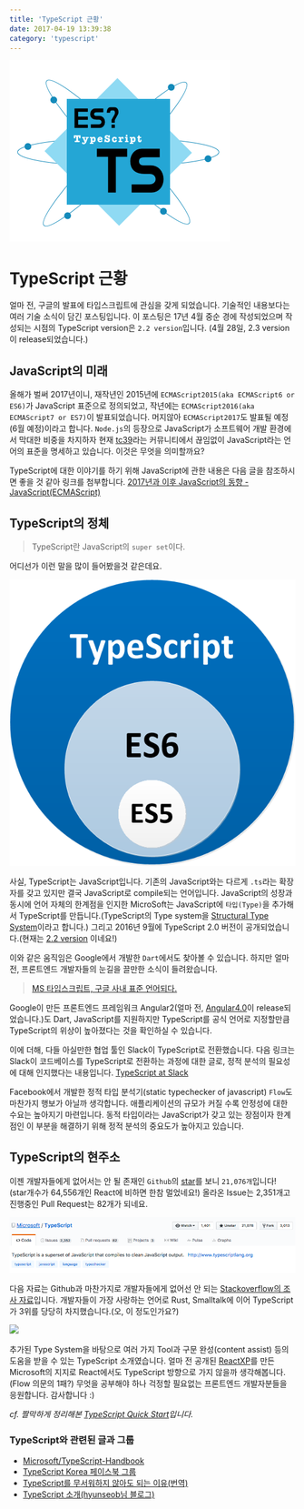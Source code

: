 ```yaml
---
title: 'TypeScript 근황'
date: 2017-04-19 13:39:38
category: 'typescript'
---
```


![](./typescript.png)

# TypeScript 근황

얼마 전, 구글의 발표에 타입스크립트에 관심을 갖게 되었습니다. 기술적인 내용보다는 여러 기술 소식이 담긴 포스팅입니다.
이 포스팅은 17년 4월 중순 경에 작성되었으며 작성되는 시점의 TypeScript version은 `2.2 version`입니다.
(4월 28일, 2.3 version이 release되었습니다.)

## JavaScript의 미래

올해가 벌써 2017년이니, 재작년인 2015년에 `ECMAScript2015(aka ECMAScript6 or ES6)`가 JavaScript 표준으로 정의되었고, 작년에는 `ECMAScript2016(aka ECMAScript7 or ES7)`이 발표되었습니다. 머지않아 `ECMAScript2017`도 발표될 예정(6월 예정)이라고 합니다. `Node.js`의 등장으로 JavaScript가 소프트웨어 개발 환경에서 막대한 비중을 차지하자 현재 [tc39](https://github.com/tc39/tc39-notes)라는 커뮤니티에서 끊임없이 JavaScript라는 언어의 표준을 명세하고 있습니다. 이것은 무엇을 의미할까요?

TypeScript에 대한 이야기를 하기 위해 JavaScript에 관한 내용은 다음 글을 참조하시면 좋을 것 같아 링크를 첨부합니다. [2017년과 이후 JavaScript의 동향 - JavaScript(ECMAScript)](http://d2.naver.com/helloworld/2809766)

## TypeScript의 정체

> TypeScript란 JavaScript의 `super set`이다.

어디선가 이런 말을 많이 들어봤을것 같은데요.

![](./images/typescript_javascript.png)

사실, TypeScript는 JavaScript입니다. 기존의 JavaScript와는 다르게 `.ts`라는 확장자를 갖고 있지만 결국 JavaScript로 compile되는 언어입니다. JavaScript의 성장과 동시에 언어 자체의 한계점을 인지한 MicroSoft는 JavaScript에 `타입(Type)`을 추가해서 TypeScript를 만듭니다.(TypeScript의 Type system을 [Structural Type System](https://en.wikipedia.org/wiki/Structural_type_system)이라고 합니다.) 그리고 2016년 9월에 TypeScript 2.0 버전이 공개되었습니다.(현재는 [2.2 version](http://www.typescriptlang.org/docs/handbook/release-notes/typescript-2-2.html) 이네요!)

이와 같은 움직임은 Google에서 개발한 `Dart`에서도 찾아볼 수 있습니다. 하지만 얼마 전, 프론트엔드 개발자들의 눈길을 끌만한 소식이 들려왔습니다.

> [MS 타입스크립트, 구글 사내 표준 언어되다.](http://www.zdnet.co.kr/news/news_view.asp?artice_id=20170413085316&lo=z45)

Google이 만든 프론트엔드 프레임워크 Angular2(얼마 전, [Angular4.0](http://angularjs.blogspot.kr/2017/03/angular-400-now-available.html)이 release되었습니다.)도 Dart, JavaScript를 지원하지만 TypeScript를 공식 언어로 지정할만큼 TypeScript의 위상이 높아졌다는 것을 확인하실 수 있습니다.

이에 더해, 다들 아실만한 협업 툴인 Slack이 TypeScript로 전환했습니다. 다음 링크는 Slack이 코드베이스를 TypeScript로 전환하는 과정에 대한 글로, 정적 분석의 필요성에 대해 인지했다는 내용입니다. [TypeScript at Slack](https://slack.engineering/typescript-at-slack-a81307fa288d)

Facebook에서 개발한 정적 타입 분석기(static typechecker of javascript) `Flow`도 마찬가지 행보가 아닐까 생각합니다. 애플리케이션의 규모가 커질 수록 안정성에 대한 수요는 높아지기 마련입니다. 동적 타입이라는 JavaScript가 갖고 있는 장점이자 한계점인 이 부분을 해결하기 위해 정적 분석의 중요도가 높아지고 있습니다.

## TypeScript의 현주소

이젠 개발자들에게 없어서는 안 될 존재인 `Github`의 [star](https://github.com/Microsoft/TypeScript)를 보니 `21,076개`입니다! (star개수가 64,556개인 React에 비하면 한참 멀었네요!) 올라온 Issue는 2,351개고 진행중인 Pull Request는 82개가 되네요.

![](./images/github_typescript.png)

다음 자료는 Github과 마찬가지로 개발자들에게 없어선 안 되는 [Stackoverflow의 조사 자료](http://stackoverflow.com/insights/survey/2017/#most-loved-dreaded-and-wanted)입니다. 개발자들이 가장 사랑하는 언어로 Rust, Smalltalk에 이어 TypeScript가 3위를 당당히 차지했습니다.(오, 이 정도인가요?)

![](./images/stackoverflow_survey.png)

추가된 Type System을 바탕으로 여러 가지 Tool과 구문 완성(content assist) 등의 도움을 받을 수 있는 TypeScript 소개였습니다. 얼마 전 공개된 [ReactXP](https://github.com/Microsoft/reactxp)를 만든 Microsoft의 지지로 React에서도 TypeScript 방향으로 가지 않을까 생각해봅니다.(Flow 의문의 1패?) 무엇을 공부해야 하나 걱정할 필요없는 프론트엔드 개발자분들을 응원합니다. 감사합니다 :)

_cf. 짤막하게 정리해본 [TypeScript Quick Start](https://jaeyeophan.github.io/2017/04/19/TS-0-Quick-Start/)입니다._

### TypeScript와 관련된 글과 그룹

- [Microsoft/TypeScript-Handbook](https://github.com/Microsoft/TypeScript-Handbook)
- [TypeScript Korea 페이스북 그룹](https://www.facebook.com/groups/TSKorea/?hc_ref=SEARCH)
- [TypeScript를 무서워하지 않아도 되는 이유(번역)](http://han41858.tistory.com/14)
- [TypeScript 소개(hyunseob님 블로그)](https://hyunseob.github.io/2016/09/25/typescript-introduction/index.html)
